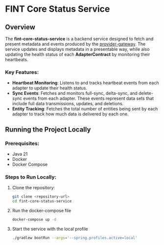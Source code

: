 # FINT Core Status Service

## Overview
The **fint-core-status-service** is a backend service designed to fetch and present metadata and events produced by the [provider-gateway](https://github.com/FINTLabs/fint-core-provider-gateway). The service updates and displays metadata in a presentable way, while also updating the health status of each **AdapterContract** by monitoring their heartbeats.

### Key Features:
- **Heartbeat Monitoring**: Listens to and tracks heartbeat events from each adapter to update their health status.
- **Sync Events**: Fetches and monitors full-sync, delta-sync, and delete-sync events from each adapter. These events represent data sets that include full data transmissions, updates, and deletions.
- **Entity Tracking**: Fetches the total number of entities being sent by each adapter to track how much data is delivered by each one.

## Running the Project Locally

### Prerequisites:
- Java 21
- Docker
- Docker Compose

### Steps to Run Locally:
1. Clone the repository:
   ```bash
   git clone <repository-url>
   cd fint-core-status-service
   ```
2. Run the docker-compose file
    ```bash
   docker-compose up -d
   ```
3. Start the service with the local profile
    ```bash
   ./gradlew bootRun --args='--spring.profiles.active=local'
   ```
